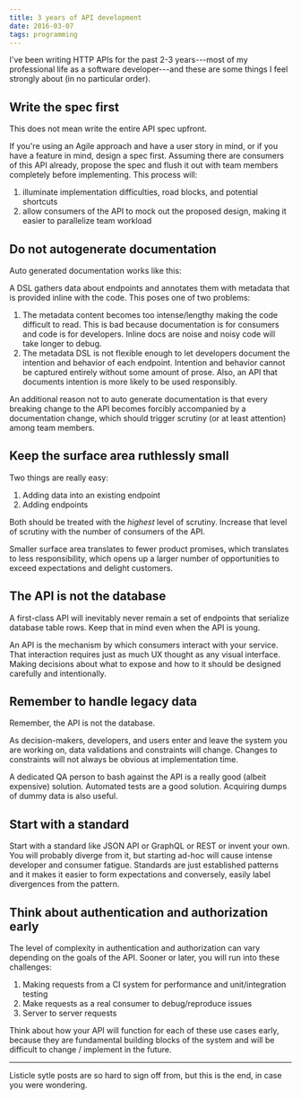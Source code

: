 ```yaml
---
title: 3 years of API development
date: 2016-03-07
tags: programming
---
```


I've been writing HTTP APIs for the past 2-3 years---most of my professional life
as a software developer---and these are some things I feel strongly about (in
no particular order).

## Write the spec first

This does not mean write the entire API spec upfront.

If you're using an Agile approach and have a user story in mind, or if you have
a feature in mind, design a spec first. Assuming there are consumers of this API
already, propose the spec and flush it out with team members completely before
implementing. This process will:

1. illuminate implementation difficulties, road blocks, and potential shortcuts
2. allow consumers of the API to mock out the proposed design, making it
   easier to parallelize team workload

## Do not autogenerate documentation

Auto generated documentation works like this:

A DSL gathers data about endpoints and annotates them with metadata
that is provided inline with the code. This poses one of two problems:

1. The metadata content becomes too intense/lengthy making the code difficult
   to read. This is bad because documentation is for consumers and code is
   for developers. Inline docs are noise and noisy code will take longer to debug.
1. The metadata DSL is not flexible enough to let developers document
   the intention and behavior of each endpoint. Intention and behavior cannot be
   captured entirely without some amount of prose. Also, an API that documents
   intention is more likely to be used responsibly.

An additional reason not to auto generate documentation is that every
breaking change to the API becomes forcibly accompanied by a documentation
change, which should trigger scrutiny (or at least attention) among
team members.

## Keep the surface area ruthlessly small

Two things are really easy:

1. Adding data into an existing endpoint
1. Adding endpoints

Both should be treated with the _highest_ level of scrutiny. Increase that
level of scrutiny with the number of consumers of the API.

Smaller surface area translates to fewer product promises, which translates
to less responsibility, which opens up a larger number of opportunities to
exceed expectations and delight customers.

## The API is not the database

A first-class API will inevitably never remain a set of endpoints that
serialize database table rows. Keep that in mind even when the API is
young.

An API is the mechanism by which consumers interact with your service.
That interaction requires just as much UX thought as any visual interface.
Making decisions about what to expose and how to it should be designed
carefully and intentionally.

## Remember to handle legacy data

Remember, the API is not the database.

As decision-makers, developers, and users enter and leave the system
you are working on, data validations and constraints will change. Changes to
constraints will not always be obvious at implementation time.

A dedicated QA person to bash against the API is a really good
(albeit expensive) solution. Automated tests are a good solution.
Acquiring dumps of dummy data is also useful.

## Start with a standard

Start with a standard like JSON API or GraphQL or REST or invent your own.
You will probably diverge from it, but starting ad-hoc will cause intense
developer and consumer fatigue. Standards are just established patterns
and it makes it easier to form expectations and conversely, easily label
divergences from the pattern.

## Think about authentication and authorization early

The level of complexity in authentication and authorization can vary
depending on the goals of the API. Sooner or later, you will run into these
challenges:

1. Making requests from a CI system for performance and unit/integration testing
1. Make requests as a real consumer to debug/reproduce issues
1. Server to server requests

Think about how your API will function for each of these use cases
early, because they are fundamental building blocks of the system
and will be difficult to change / implement in the future.

---

Listicle sytle posts are so hard to sign off from, but this is the
end, in case you were wondering.
